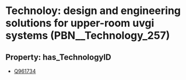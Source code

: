 # Technoloy: __design and engineering solutions for upper-room uvgi systems__ (PBN__Technology_257)

## Property: has_TechnologyID

* [Q961734](Q961734)

